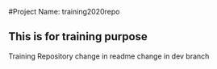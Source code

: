 #Project Name: training2020repo
## This is for training purpose
Training Repository
change in readme
change in dev branch 

